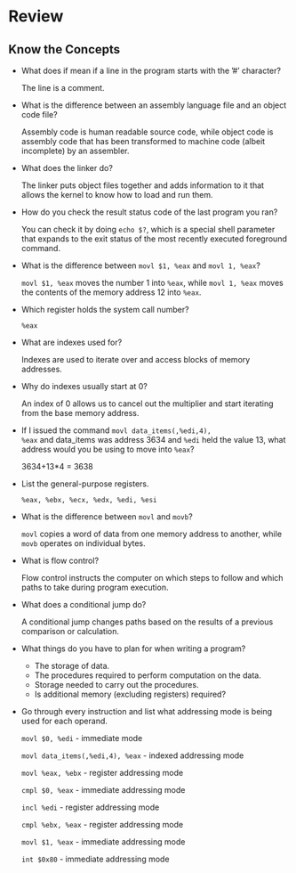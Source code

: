# Review
## Know the Concepts
* What does if mean if a line in the program starts with the ’#’ character?

	The line is a comment.

* What is the difference between an assembly language file and an object code
  file?

	Assembly code is human readable source code, while object code is assembly
    code that has been transformed to machine code (albeit incomplete) by an
    assembler.

* What does the linker do?

	The linker puts object files together and adds information to it that
    allows the kernel to know how to load and run them.

* How do you check the result status code of the last program you ran?

	You can check it by doing <code>echo $?</code>, which is a special shell
    parameter that expands to the exit status of the most recently executed
    foreground command.

* What is the difference between <code>movl $1, %eax</code> and <code>movl 1,
  %eax</code>?

	<code>movl $1, %eax</code> moves the number 1 into <code>%eax</code>,
	while <code>movl 1, %eax</code> moves the contents of the memory address
	12 into <code>%eax</code>.

* Which register holds the system call number?

  <code>%eax</code>

* What are indexes used for?

	Indexes are used to iterate over and access blocks of memory addresses.
	
* Why do indexes usually start at 0?

	An index of 0 allows us to cancel out the multiplier and start iterating
	from the base memory address.
	
* If I issued the command <code>movl data_items(,%edi,4), %eax</code> and
data_items was address 3634 and <code>%edi</code> held the value 13, what
address would you be using to move into <code>%eax</code>?

	3634+13*4 = 3638
	

* List the general-purpose registers.

	<code>%eax, %ebx, %ecx, %edx, %edi, %esi</code>

* What is the difference between <code>movl</code> and <code>movb</code>?

	<code>movl</code> copies a word of data from one memory address to
	another, while <code>movb</code> operates on individual bytes.

* What is flow control?

	Flow control instructs the computer on which steps to follow and which
	paths to take during program execution.

* What does a conditional jump do?

	A conditional jump changes paths based on the results of a previous
    comparison or calculation.

* What things do you have to plan for when writing a program?

	+ The storage of data.
	+ The procedures required to perform computation on the data.
	+ Storage needed to carry out the procedures.
	+ Is additional memory (excluding registers) required?

* Go through every instruction and list what addressing mode is being used for
each operand.

	<code>movl $0, %edi</code> - immediate mode
	
	<code>movl data_items(,%edi,4), %eax</code> - indexed addressing mode
	
	<code>movl %eax, %ebx</code> - register addressing mode
	
	<code>cmpl $0, %eax</code> - immediate addressing mode
	
	<code>incl %edi</code> - register addressing mode
	
	<code>cmpl %ebx, %eax</code> - register addressing mode

	<code>movl $1, %eax</code> - immediate addressing mode

	<code>int $0x80</code> - immediate addressing mode
